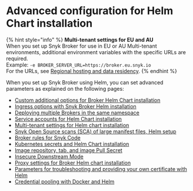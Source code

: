 # Advanced configuration for Helm Chart installation

{% hint style="info" %}
**Multi-tenant settings for EU and AU**\
When you set up Snyk Broker for use in EU or AU Multi-tenant environments, additional environment variables with the specific URLs are required.\
Example: `-e BROKER_SERVER_URL=https://broker.eu.snyk.io`\
For the URLs, see [Regional hosting and data residency](../../../../working-with-snyk/regional-hosting-and-data-residency.md).
{% endhint %}

When you set up Snyk Broker using Helm, you can set advanced parameters as explained on the following pages:

* [Custom additional options for Broker Helm Chart installation](custom-additional-options-for-broker-helm-chart-installation.md)
* [Ingress options with Snyk Broker Helm installation](ingress-options-with-snyk-broker-helm-installation.md)
* [Deploying multiple Brokers in the same namespace](deploying-multiple-brokers-in-the-same-namespace.md)
* [Service accounts for Helm Chart installation](service-accounts-for-helm-chart-installation.md)
* [Multi-tenant settings for Helm chart installation](multi-tenant-settings-for-helm-chart-installation.md)
* [Snyk Open Source scans (SCA) of large manifest files, Helm setup](https://docs.snyk.io/enterprise-setup/snyk-broker/install-and-configure-snyk-broker/advanced-configuration-for-helm-chart-installation/snyk-open-source-scans-sca-of-large-manifest-files-helm-setup)
* [Broker rules for Snyk Code](broker-rules-for-snyk-code.md)
* [Kubernetes secrets and Helm Chart installation](kubernetes-secrets-and-helm-chart-installation.md)
* [Image repository, tab, and image Pull Secret](image-repository-tab-and-image-pull-secret.md)
* [Insecure Downstream Mode](insecure-downstream-mode.md)
* [Proxy settings for Broker Helm chart installation](proxy-settings-for-broker-helm-chart-installation.md)
* [Parameters for troubleshooting and providing your own certificate with Helm](parameters-for-troubleshooting-and-providing-your-own-certificate-with-helm.md)
* [Credential pooling with Docker and Helm](../advanced-configuration-for-snyk-broker-docker-installation/credential-pooling-with-docker-and-helm.md)

